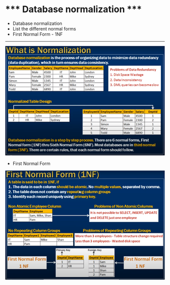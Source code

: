 # *** Database normalization ***

- Database normalization
- List the different normal forms
- First Normal Form - 1NF

--- 

<img src="./img/C_29.png" /> 

- First Normal Form
<img src="./img/C_30.png" /> 